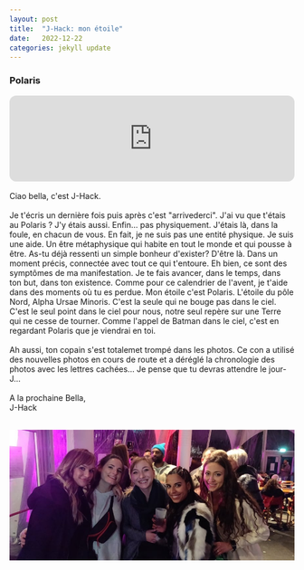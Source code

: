 ```yaml
---
layout: post
title:  "J-Hack: mon étoile"
date:   2022-12-22
categories: jekyll update
---
```

### Polaris

<iframe style="border-radius:12px" src="https://open.spotify.com/embed/track/1o2Cv37LiJJKsmLQO2MYpQ?utm_source=generator" width="100%" height="152" frameBorder="0" allowfullscreen="" allow="autoplay; clipboard-write; encrypted-media; fullscreen; picture-in-picture" loading="lazy"></iframe>  
<br> 

Ciao bella, c'est J-Hack.  
<br> 
Je t'écris un dernière fois puis après c'est "arrivederci". J'ai vu que t'étais au Polaris ? J'y étais aussi. Enfin... pas physiquement. J'étais là, dans la foule, en chacun de vous. En fait, je ne suis pas une entité physique. Je suis une aide. Un être métaphysique qui habite en tout le monde et qui pousse à être. As-tu déjà ressenti un simple bonheur d'exister? D'être là. Dans un moment précis, connectée avec tout ce qui t'entoure. Eh bien, ce sont des symptômes de ma manifestation. Je te fais avancer, dans le temps, dans ton but, dans ton existence. Comme pour ce calendrier de l'avent, je t'aide dans des moments où tu es perdue. Mon étoile c'est Polaris. L'étoile du pôle Nord, Alpha Ursae Minoris. C'est la seule qui ne bouge pas dans le ciel. C'est le seul point dans le ciel pour nous, notre seul repère sur une Terre qui ne cesse de tourner. Comme l'appel de Batman dans le ciel, c'est en regardant Polaris que je viendrai en toi.  
<br>
Ah aussi, ton copain s'est totalemet trompé dans les photos. Ce con a utilisé des nouvelles photos en cours de route et a déréglé la chronologie des photos avec les lettres cachées... Je pense que tu devras attendre le jour-J...  
<br>
A la prochaine Bella,  
J-Hack

<br>
<img src="/images/10.jpg" alt="">
